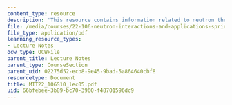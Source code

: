 ```yaml
---
content_type: resource
description: 'This resource contains information related to neutron thermalization. '
file: /media/courses/22-106-neutron-interactions-and-applications-spring-2010/66bfebee3b89bc703960f48701596dc9_MIT22_106S10_lec05.pdf
file_type: application/pdf
learning_resource_types:
- Lecture Notes
ocw_type: OCWFile
parent_title: Lecture Notes
parent_type: CourseSection
parent_uid: 02275d52-ecb8-9e45-9bad-5a864640cbf8
resourcetype: Document
title: MIT22_106S10_lec05.pdf
uid: 66bfebee-3b89-bc70-3960-f48701596dc9
---
```

